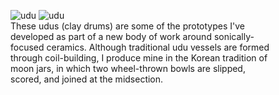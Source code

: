 <figure>
  <img src="https://reubenson-portfolio.s3.us-east-1.amazonaws.com/assets/ceramics_udu_1b.jpg" alt="udu">
  <img src="https://reubenson-portfolio.s3.us-east-1.amazonaws.com/assets/ceramics/udu-pink.jpg" alt="udu">
  <figcaption>
    These udus (clay drums) are some of the prototypes I've developed as part of a new body of work around sonically-focused ceramics. Although traditional udu vessels are formed through coil-building, I produce mine in the Korean tradition of moon jars, in which two wheel-thrown bowls are slipped, scored, and joined at the midsection.
  </figcaption>
</figure>